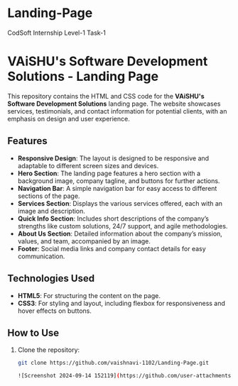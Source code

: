 # Landing-Page
CodSoft Internship Level-1 Task-1

# VAiSHU's Software Development Solutions - Landing Page

This repository contains the HTML and CSS code for the **VAiSHU's Software Development Solutions** landing page. The website showcases services, testimonials, and contact information for potential clients, with an emphasis on design and user experience.

## Features

- **Responsive Design**: The layout is designed to be responsive and adaptable to different screen sizes and devices.
- **Hero Section**: The landing page features a hero section with a background image, company tagline, and buttons for further actions.
- **Navigation Bar**: A simple navigation bar for easy access to different sections of the page.
- **Services Section**: Displays the various services offered, each with an image and description.
- **Quick Info Section**: Includes short descriptions of the company’s strengths like custom solutions, 24/7 support, and agile methodologies.
- **About Us Section**: Detailed information about the company’s mission, values, and team, accompanied by an image.
- **Footer**: Social media links and company contact details for easy communication.

## Technologies Used

- **HTML5**: For structuring the content on the page.
- **CSS3**: For styling and layout, including flexbox for responsiveness and hover effects on buttons.

## How to Use

1. Clone the repository:

   ```bash
   git clone https://github.com/vaishnavi-1102/Landing-Page.git

   ![Screenshot 2024-09-14 152119](https://github.com/user-attachments/assets/59d7d542-76f3-42ad-b8df-a0207e140af9)

